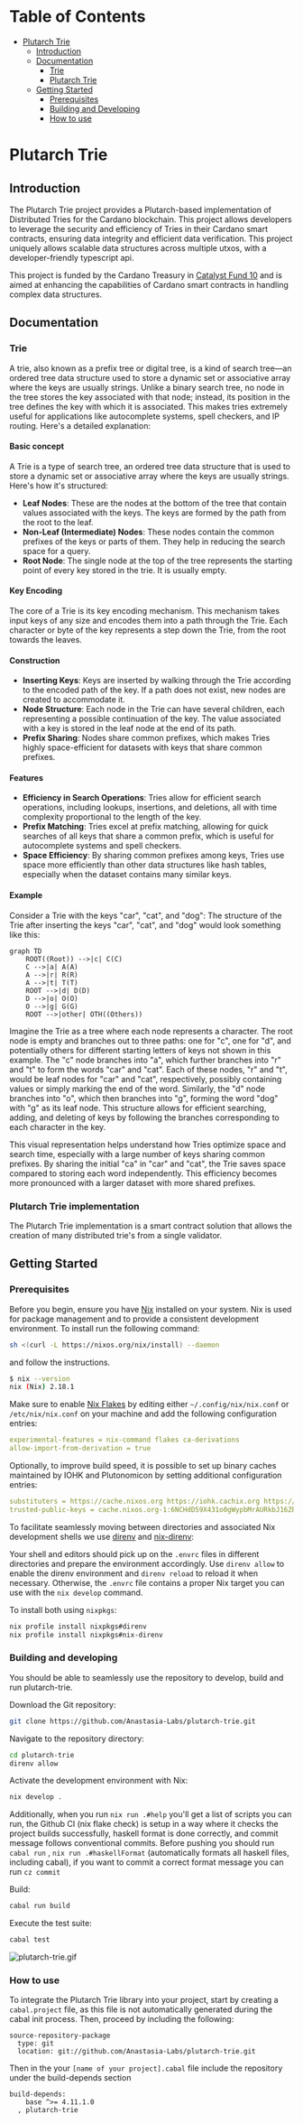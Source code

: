 <!-- markdown-toc start - Don't edit this section. Run M-x markdown-toc-refresh-toc -->

# Table of Contents

- [Plutarch Trie](#plutarch-trie)
  - [Introduction](#introduction)
  - [Documentation](#documentation)
    - [Trie](#trie)
    - [Plutarch Trie](#plutarch-trie-implementation)
  - [Getting Started](#getting-started)
    - [Prerequisites](#prerequisites)
    - [Building and Developing](#building-and-developing)
    - [How to use](#how-to-use)

<!-- markdown-toc end -->

# Plutarch Trie

## Introduction

The Plutarch Trie project provides a Plutarch-based implementation of Distributed Tries for the Cardano blockchain. This project allows developers to leverage the security and efficiency of Tries in their Cardano smart contracts, ensuring data integrity and efficient data verification. This project uniquely allows scalable data structures across multiple utxos, with a developer-friendly typescript api.

This project is funded by the Cardano Treasury in [Catalyst Fund 10](https://projectcatalyst.io/funds/10/f10-osde-open-source-dev-ecosystem/anastasia-labs-the-trifecta-of-data-structures-tries-tries-and-linked-lists-for-cutting-edge-contracts) and is aimed at enhancing the capabilities of Cardano smart contracts in handling complex data structures.

## Documentation

### Trie

A trie, also known as a prefix tree or digital tree, is a kind of search tree—an ordered tree data structure used to store a dynamic set or associative array where the keys are usually strings. Unlike a binary search tree, no node in the tree stores the key associated with that node; instead, its position in the tree defines the key with which it is associated. This makes tries extremely useful for applications like autocomplete systems, spell checkers, and IP routing. Here's a detailed explanation:

#### Basic concept

A Trie is a type of search tree, an ordered tree data structure that is used to store a dynamic set or associative array where the keys are usually strings. Here's how it's structured:

- **Leaf Nodes**: These are the nodes at the bottom of the tree that contain values associated with the keys. The keys are formed by the path from the root to the leaf.
- **Non-Leaf (Intermediate) Nodes**: These nodes contain the common prefixes of the keys or parts of them. They help in reducing the search space for a query.
- **Root Node**: The single node at the top of the tree represents the starting point of every key stored in the trie. It is usually empty.

#### Key Encoding

The core of a Trie is its key encoding mechanism. This mechanism takes input keys of any size and encodes them into a path through the Trie. Each character or byte of the key represents a step down the Trie, from the root towards the leaves.

#### Construction

- **Inserting Keys**: Keys are inserted by walking through the Trie according to the encoded path of the key. If a path does not exist, new nodes are created to accommodate it.
- **Node Structure**: Each node in the Trie can have several children, each representing a possible continuation of the key. The value associated with a key is stored in the leaf node at the end of its path.
- **Prefix Sharing**: Nodes share common prefixes, which makes Tries highly space-efficient for datasets with keys that share common prefixes.

#### Features

- **Efficiency in Search Operations**: Tries allow for efficient search operations, including lookups, insertions, and deletions, all with time complexity proportional to the length of the key.
- **Prefix Matching**: Tries excel at prefix matching, allowing for quick searches of all keys that share a common prefix, which is useful for autocomplete systems and spell checkers.
- **Space Efficiency**: By sharing common prefixes among keys, Tries use space more efficiently than other data structures like hash tables, especially when the dataset contains many similar keys.

#### Example

Consider a Trie with the keys "car", "cat", and "dog":
The structure of the Trie after inserting the keys "car", "cat", and "dog" would look something like this:


```mermaid
graph TD
    ROOT((Root)) -->|c| C(C)
    C -->|a| A(A)
    A -->|r| R(R)
    A -->|t| T(T)
    ROOT -->|d| D(D)
    D -->|o| O(O)
    O -->|g| G(G)
    ROOT -->|other| OTH((Others))
```

Imagine the Trie as a tree where each node represents a character. The root node is empty and branches out to three paths: one for "c", one for "d", and potentially others for different starting letters of keys not shown in this example. The "c" node branches into "a", which further branches into "r" and "t" to form the words "car" and "cat". Each of these nodes, "r" and "t", would be leaf nodes for "car" and "cat", respectively, possibly containing values or simply marking the end of the word. Similarly, the "d" node branches into "o", which then branches into "g", forming the word "dog" with "g" as its leaf node. This structure allows for efficient searching, adding, and deleting of keys by following the branches corresponding to each character in the key.

This visual representation helps understand how Tries optimize space and search time, especially with a large number of keys sharing common prefixes. By sharing the initial "ca" in "car" and "cat", the Trie saves space compared to storing each word independently. This efficiency becomes more pronounced with a larger dataset with more shared prefixes.

### Plutarch Trie implementation

The Plutarch Trie implementation is a smart contract solution that allows the creation of many distributed trie's from a single validator.

## Getting Started

### Prerequisites

Before you begin, ensure you have [Nix](https://nixos.org/download.html) installed on your system. Nix is used for package management and to provide a consistent development environment.
To install run the following command:

```sh
sh <(curl -L https://nixos.org/nix/install) --daemon
```

and follow the instructions.

```sh
$ nix --version
nix (Nix) 2.18.1
```

Make sure to enable [Nix Flakes](https://nixos.wiki/wiki/Flakes#Enable_flakes) by editing either `~/.config/nix/nix.conf` or `/etc/nix/nix.conf` on
your machine and add the following configuration entries:

```yaml
experimental-features = nix-command flakes ca-derivations
allow-import-from-derivation = true
```

Optionally, to improve build speed, it is possible to set up binary caches
maintained by IOHK and Plutonomicon by setting additional configuration entries:

```yaml
substituters = https://cache.nixos.org https://iohk.cachix.org https://cache.iog.io
trusted-public-keys = cache.nixos.org-1:6NCHdD59X431o0gWypbMrAURkbJ16ZPMQFGspcDShjY= hydra.iohk.io:f/Ea+s+dFdN+3Y/G+FDgSq+a5NEWhJGzdjvKNGv0/EQ= iohk.cachix.org-1:DpRUyj7h7V830dp/i6Nti+NEO2/nhblbov/8MW7Rqoo=
```

To facilitate seamlessly moving between directories and associated Nix development shells we use [direnv](https://direnv.net) and [nix-direnv](https://github.com/nix-community/nix-direnv):

Your shell and editors should pick up on the `.envrc` files in different directories and prepare the environment accordingly. Use `direnv allow` to enable the direnv environment and `direnv reload` to reload it when necessary. Otherwise, the `.envrc` file contains a proper Nix target you can use with the `nix develop` command.

To install both using `nixpkgs`:

```sh
nix profile install nixpkgs#direnv
nix profile install nixpkgs#nix-direnv
```

### Building and developing

You should be able to seamlessly use the repository to
develop, build and run plutarch-trie.

Download the Git repository:

```sh
git clone https://github.com/Anastasia-Labs/plutarch-trie.git
```

Navigate to the repository directory:

```sh
cd plutarch-trie
direnv allow
```

Activate the development environment with Nix:

```sh
nix develop .
```

Additionally, when you run `nix run .#help` you'll get a list of scripts you can run, the Github CI (nix flake check) is setup in a way where it checks the project builds successfully, haskell format is done correctly, and commit message follows conventional commits. Before pushing you should run `cabal run` , `nix run .#haskellFormat` (automatically formats all haskell files, including cabal), if you want to commit a correct format message you can run `cz commit`

Build:

```sh
cabal run build
```

Execute the test suite:

```sh
cabal test
```

![plutarch-trie.gif](/assets/images/plutarch-trie.gif)

### How to use

To integrate the Plutarch Trie library into your project, start by creating a `cabal.project` file, as this file is not automatically generated during the cabal init process. Then, proceed by including the following:

```filename="cabal.project"
source-repository-package
  type: git
  location: git://github.com/Anastasia-Labs/plutarch-trie.git
```

Then in the your `[name of your project].cabal` file include the repository under the build-depends section

```filename="[name of your project].cabal" {3}
build-depends:
    base ^>= 4.11.1.0
  , plutarch-trie
```
